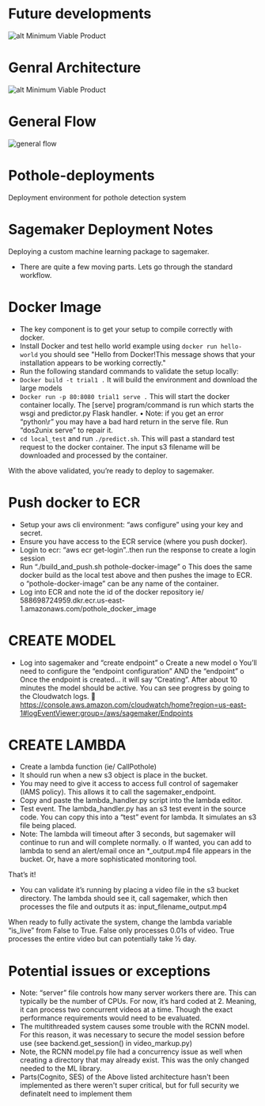 # Future developments
![alt Minimum Viable Product](https://s3.amazonaws.com/wildrydes-yash-chakka/images/Architecture_New+(1).png)

# Genral Architecture
![alt Minimum Viable Product](https://s3.amazonaws.com/wildrydes-yash-chakka/Architecture_Object_Detection.png)

# General Flow
![general flow](https://s3.amazonaws.com/wildrydes-yash-chakka/General_Flow.png)

# Pothole-deployments
Deployment environment for pothole detection system

# Sagemaker Deployment Notes

Deploying a custom machine learning package to sagemaker.
-	There are quite a few moving parts.  Lets go through the standard workflow.

# Docker Image
-	The key component is to get your setup to compile correctly with docker.
- Install Docker and test hello world example using `docker run hello-world` you should see "Hello from Docker!This message shows that    your installation appears to be working correctly."
-	Run the following standard commands to validate the setup locally:
-	`Docker build -t trial1 .` It will build the environment and download the large models
- `Docker run -p 80:8080 trial1 serve .` This will start the docker container locally. The [serve] program/command is run which starts the wsgi and predictor.py Flask handler.
•	Note: if you get an error “python\r” you may have a bad hard return in the serve file. Run “dos2unix serve” to repair it.
- `cd local_test` and run `./predict.sh`. This will past a standard test request to the docker container.  The input s3 filename will be downloaded and processed by the container.

With the above validated, you’re ready to deploy to sagemaker.

# Push docker to ECR
-	Setup your aws cli environment:  “aws configure” using your key and secret.
-	Ensure you have access to the ECR service (where you push docker).
-	Login to ecr:  “aws ecr get-login”..then run the response to create a login session
-	Run “./build_and_push.sh pothole-docker-image”
o	This does the same docker build as the local test above and then pushes the image to ECR.
o	“pothole-docker-image” can be any name of the container.
-	Log into ECR and note the id of the docker repository ie/ 588698724959.dkr.ecr.us-east-1.amazonaws.com/pothole_docker_image

# CREATE MODEL
-	Log into sagemaker and “create endpoint”
o	Create a new model
o	You’ll need to configure the “endpoint configuration” AND the “endpoint”
o	Once the endpoint is created… it will say “Creating”.  After about 10 minutes the model should be active.  You can see progress by going to the Cloudwatch logs.
	https://console.aws.amazon.com/cloudwatch/home?region=us-east-1#logEventViewer:group=/aws/sagemaker/Endpoints

# CREATE LAMBDA
-	Create a lambda function (ie/ CallPothole)
-	It should run when a new s3 object is place in the bucket.
-	You may need to give it access to access full control of sagemaker (IAMS policy).  This allows it to call the sagemaker_endpoint.
-	Copy and paste the lambda_handler.py script into the lambda editor.
-	Test event.  The lambda_handler.py has an s3 test event in the source code.  You can copy this into a “test” event for lambda.  It simulates an s3 file being placed.
-	Note:  The lambda will timeout after 3 seconds, but sagemaker will continue to run and will complete normally.
o	If wanted, you can add to lambda to send an alert/email once an *_output.mp4 file appears in the bucket.  Or, have a more sophisticated monitoring tool.

That’s it!
-	You can validate it’s running by placing a video file in the s3 bucket directory.  The lambda should see it, call sagemaker, which then processes the file and outputs it as:  input_filename_output.mp4

When ready to fully activate the system, change the lambda variable “is_live” from False to True.  False only processes 0.01s of video.  True processes the entire video but can potentially take ½ day.


# Potential issues or exceptions
-	Note: “server” file controls how many server workers there are.  This can typically be the number of CPUs.  For now, it’s hard coded at 2.  Meaning, it can process two concurrent videos at a time.  Though the exact performance requirements would need to be evaluated.
-	The multithreaded system causes some trouble with the RCNN model.  For this reason, it was necessary to secure the model session before use (see backend.get_session() in video_markup.py)
-	Note, the RCNN model.py file had a concurrency issue as well when creating a directory that may already exist.  This was the only changed needed to the ML library.
-	Parts(Cognito, SES) of the Above listed architecture hasn't been implemented as there weren't super critical, but for full security we definatelt need to implement them
